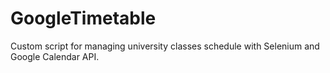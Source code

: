 # GoogleTimetable

Custom script for managing university classes schedule with Selenium and Google Calendar API.
